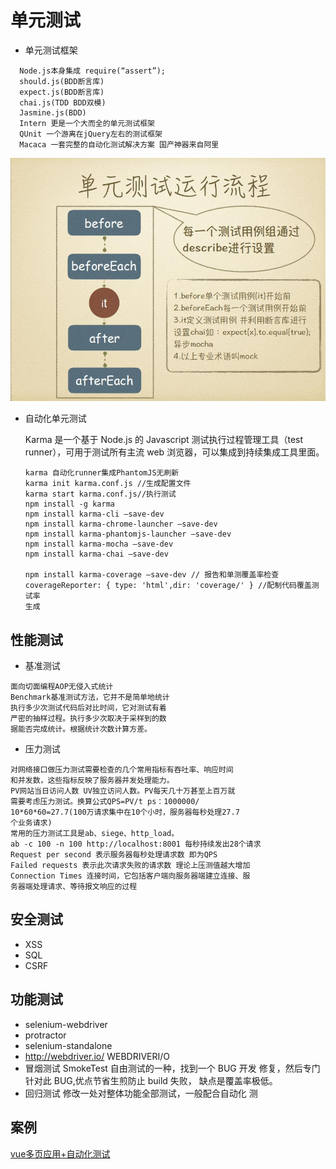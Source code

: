 # 单元测试

-   单元测试框架

```
  Node.js本身集成 require(“assert”);
  should.js(BDD断言库)
  expect.js(BDD断言库)
  chai.js(TDD BDD双模)
  Jasmine.js(BDD)
  Intern 更是一个大而全的单元测试框架
  QUnit 一个游离在jQuery左右的测试框架
  Macaca 一套完整的自动化测试解决方案 国产神器来自阿里
```

![img](/static/QA/1.jpg)

-   自动化单元测试

    Karma 是一个基于 Node.js 的 Javascript 测试执行过程管理工具（test runner），可用于测试所有主流 web 浏览器，可以集成到持续集成工具里面。

    ```
    karma 自动化runner集成PhantomJS无刷新
    karma init karma.conf.js //生成配置文件
    karma start karma.conf.js//执行测试
    npm install -g karma
    npm install karma-cli —save-dev
    npm install karma-chrome-launcher —save-dev
    npm install karma-phantomjs-launcher —save-dev
    npm install karma-mocha —save-dev
    npm install karma-chai —save-dev

    npm install karma-coverage —save-dev // 报告和单测覆盖率检查
    coverageReporter: { type: 'html',dir: 'coverage/' } //配制代码覆盖测试率
    生成
    ```

## 性能测试

-   基准测试

```
面向切面编程AOP无侵入式统计
Benchmark基准测试方法，它并不是简单地统计
执行多少次测试代码后对比时间，它对测试有着
严密的抽样过程。执行多少次取决于采样到的数
据能否完成统计。根据统计次数计算方差。
```

-   压力测试

```
对网络接口做压力测试需要检查的几个常用指标有吞吐率、响应时间
和并发数，这些指标反映了服务器并发处理能力。
PV网站当日访问人数 UV独立访问人数。PV每天几十万甚至上百万就
需要考虑压力测试。换算公式QPS=PV/t ps：1000000/
10*60*60=27.7(100万请求集中在10个小时，服务器每秒处理27.7
个业务请求)
常用的压力测试工具是ab、siege、http_load。
ab -c 100 -n 100 http://localhost:8001 每秒持续发出28个请求
Request per second 表示服务器每秒处理请求数 即为QPS
Failed requests 表示此次请求失败的请求数 理论上压测值越大增加
Connection Times 连接时间，它包括客户端向服务器端建立连接、服
务器端处理请求、等待报文响应的过程
```

## 安全测试

-   XSS
-   SQL
-   CSRF

## 功能测试

-   selenium-webdriver
-   protractor
-   selenium-standalone
-   http://webdriver.io/ WEBDRIVERI/O
-   冒烟测试 SmokeTest 自由测试的一种，找到一个 BUG 开发
    修复，然后专门针对此 BUG,优点节省生煎防止 build 失败，
    缺点是覆盖率极低。
-   回归测试 修改一处对整体功能全部测试，一般配合自动化
    测

## 案例
[vue多页应用+自动化测试](https://github.com/jadepam/vueMpa)